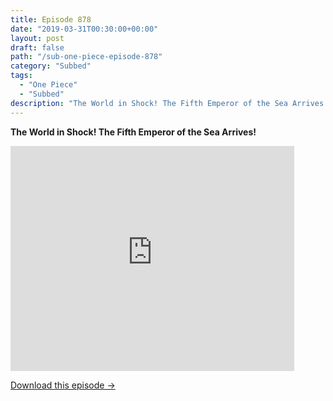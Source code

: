 ```yaml
---
title: Episode 878
date: "2019-03-31T00:30:00+00:00"
layout: post
draft: false
path: "/sub-one-piece-episode-878"
category: "Subbed"
tags:
  - "One Piece"
  - "Subbed"
description: "The World in Shock! The Fifth Emperor of the Sea Arrives!"
---
```


**The World in Shock! The Fifth Emperor of the Sea Arrives!**

<iframe width="640" height="360" src="https://www.rapidvideo.com/e/G6FRPHEYBZ" frameborder="0" marginwidth=0 marginheight=0 scrolling=no allowfullscreen style="max-width:90%;"></iframe>

<a href="http://ouo.io/qs/eCodkFEQ?s=https://www.rapidvideo.com/d/G6FRPHEYBZ" class="styled_a">Download this episode →</a>

